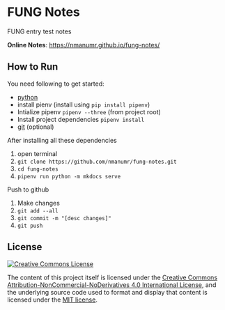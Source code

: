# FUNG Notes
FUNG entry test notes

**Online Notes**:  https://nmanumr.github.io/fung-notes/

## How to Run
You need following to get started:

* [python](https://www.python.org/downloads/)
* install pienv (install using `pip install pipenv`)
* Intialize pipenv `pipenv --three` (from project root)
* Install project dependencies `pipenv install`
* [git](https://git-scm.com/downloads) (optional)

After installing all these dependencies
1. open terminal
2. `git clone https://github.com/nmanumr/fung-notes.git`
3. `cd fung-notes`
4. `pipenv run python -m mkdocs serve`

Push to github
1. Make changes
2. `git add --all`
3. `git commit -m "[desc changes]"`
4. `git push`

## License
<a rel="license" href="http://creativecommons.org/licenses/by-nc-nd/4.0/"><img alt="Creative Commons License" style="border-width:0" src="https://i.creativecommons.org/l/by-nc-nd/4.0/88x31.png" /></a>

The content of this project itself is licensed under the [Creative Commons Attribution-NonCommercial-NoDerivatives 4.0 International License](http://creativecommons.org/licenses/by-nc-nd/4.0/), and the underlying source code used to format and display that content is licensed under the [MIT license](http://opensource.org/licenses/mit-license.php).
